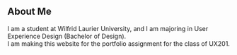 ## About Me

I am a student at Wilfrid Laurier University, and I am majoring in User Experience Design (Bachelor of Design). </br>
I am making this website for the portfolio assignment for the class of UX201. </br>